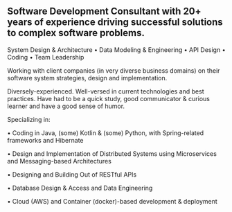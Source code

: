 
## Software Development Consultant with 20+ years of experience driving successful solutions to complex software problems.

System Design & Architecture • Data Modeling & Engineering • API Design • Coding • Team Leadership

Working with client companies (in very diverse business domains) on their software system strategies, design and implementation.

Diversely-experienced. Well-versed in current technologies and best practices. Have had to be a quick study, good communicator & curious learner and have a good sense of humor.

Specializing in:

 • Coding in Java, (some) Kotlin & (some) Python, with Spring-related frameworks and Hibernate
 
 • Design and Implementation of Distributed Systems using Microservices and Messaging-based Architectures
 
 • Designing and Building Out of RESTful APIs
 
 • Database Design & Access and Data Engineering
 
 • Cloud (AWS) and Container (docker)-based development & deployment

